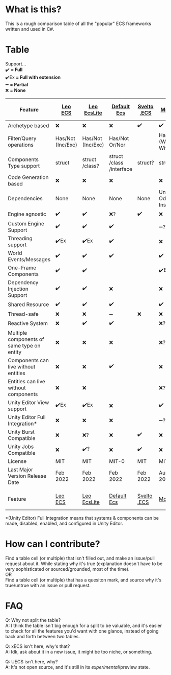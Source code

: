 # What is this?

This is a rough comparison table of all the "popular" ECS frameworks written and used in C#.

# Table

Support...  
:heavy_check_mark: **= Full**  
:heavy_check_mark:Ex **= Full with extension**  
:heavy_minus_sign: **= Partial**  
:x: **= None**

[//]: # (TODO: Link the names to URLS)  
[//]: # (TODO: Ease of use?)  
[//]: # (TODO: Performance benchmarks?)  
[//]: # (TODO: https://github.com/scellecs/morpeh/pull/88)
[//]: # (TODO: https://github.com/Doraku/DefaultEcs/issues/137)

| Feature                                    | [Leo<br/>ECS]         | [Leo<br/>EcsLite]     | [Default<br/>Ecs]                | [Svelto<br/>.ECS]  | [Morpeh]                        | [Entitas]                    | [chrome<br/>alex<br/>/ecs] | [Nano<br/>ECS]                  | [Ego<br/>CS]        | [actors<br/>.unity] | Feature                                    |
|--------------------------------------------|-----------------------|-----------------------|----------------------------------|--------------------|---------------------------------|------------------------------|----------------------------|---------------------------------|---------------------|---------------------|--------------------------------------------|
| Archetype based                            | :x:                   | :x:                   | :x:                              | :heavy_check_mark: | :heavy_check_mark:              | :x:                          | :heavy_check_mark:?        | :x:?                            | :x:                 | :x:                 | Archetype based                            |
| Filter/Query operations                    | Has/Not<br/>(Inc/Exc) | Has/Not<br/>(Inc/Exc) | Has/Not<br/>Or/Nor               |                    | Has/Not<br/>(With/<br/>Without) | Has/Not, Any<br/>(All/None)  | Has/Not, Any               | Has/Not<br/>(With/<br/>Without) | Has                 | Has                 | Filter/Query operations                    |
| Components Type support                    | struct                | struct<br/>/class?    | struct<br/>/class<br/>/interface | struct?            | struct                          | class?                       | struct                     | class                           | class               | class?              | Components Type support                    |
| Code Generation based                      | :x:                   | :x:                   | :x:                              |                    | :x:                             | :heavy_check_mark:           | :heavy_check_mark:         | :heavy_check_mark:              | :x:                 | :x:                 | Code Generation based                      |
| Dependencies                               | None                  | None                  | None                             | None               | Unity<br/>Odin Inspector        |                              | Unity                      | Unity                           | Unity               | Unity               | Dependencies                               |
| Engine agnostic                            | :heavy_check_mark:    | :heavy_check_mark:    | :x:?                             | :heavy_check_mark: | :x:                             | :x:?                         | :x:                        | :x:                             | :x:                 | :x:                 | Engine agnostic                            |
| Custom Engine Support                      | :heavy_check_mark:    | :heavy_check_mark:    | :heavy_check_mark:               |                    | :heavy_minus_sign:?             | :heavy_minus_sign:           | :x:                        | :x:                             | :x:                 | :x:                 | Custom Engine Support                      |
| Threading support                          | :heavy_check_mark:Ex  | :heavy_check_mark:Ex  | :heavy_check_mark:               |                    | :x:                             |                              | :heavy_minus_sign:?        | :x:                             | :x:?                | :heavy_minus_sign:? | Threading support                          |
| World Events/Messages                      | :heavy_check_mark:    | :heavy_check_mark:    | :heavy_check_mark:               |                    | :heavy_check_mark:              |                              |                            | :x:?                            | :heavy_check_mark:  | :heavy_check_mark:  | World Events/Messages                      |
| One-Frame Components                       | :heavy_check_mark:    | :heavy_check_mark:    |                                  |                    | :heavy_check_mark:EX            |                              |                            |                                 |                     |                     | One-Frame Components                       |
| Dependency Injection<br/>Support           | :heavy_check_mark:    | :heavy_check_mark:    | :x:                              |                    | :x:                             | :x:                          | :x:                        | :x:                             | :x:                 |                     | Dependency Injection<br/>Support           |
| Shared Resource                            | :heavy_check_mark:    | :heavy_check_mark:    | :heavy_check_mark:               |                    | :heavy_check_mark:              |                              |                            |                                 |                     | :heavy_check_mark:  | Shared Resource                            |
| Thread-safe                                | :x:                   | :x:                   | :heavy_minus_sign:               | :x:                | :x:                             |                              | :x:?                       | :x:                             | :x:                 | :x:?                | Thread-safe                                |
| Reactive System                            | :x:                   | :heavy_check_mark:    | :heavy_check_mark:               |                    | :x:?                            | :heavy_check_mark:           |                            | :heavy_check_mark:              |                     | :heavy_check_mark:  | Reactive System                            |
| Multiple components of same type on entity | :x:                   | :x:                   | :x:                              |                    | :x:?                            |                              |                            |                                 | :x:                 |                     | Multiple components of same type on entity |
| Components can live without entities       | :x:                   | :x:                   | :heavy_check_mark:               |                    | :x:                             |                              |                            |                                 |                     |                     | Components can live without entities       |
| Entities can live without components       | :x:                   | :x:                   |                                  |                    | :x:?                            |                              |                            |                                 |                     |                     | Entities can live without components       |
| Unity Editor View support                  | :heavy_check_mark:Ex  | :heavy_check_mark:Ex  | :x:                              |                    | :heavy_check_mark:              | :heavy_check_mark:           | :heavy_check_mark:         | :heavy_check_mark:              | :heavy_check_mark:  | :heavy_check_mark:  | Unity Editor View support                  |
| Unity Editor Full Integration*             | :x:                   | :x:                   | :x:                              |                    | :heavy_minus_sign:?             | :heavy_check_mark:           |                            | :heavy_check_mark:              | :heavy_check_mark:? |                     | Unity Editor Full Integration*             |
| Unity Burst Compatible                     | :x:                   | :x:?                  | :x:                              | :heavy_check_mark: | :x:                             |                              | :heavy_check_mark:         | :x:?                            | :x:?                | :x:                 | Unity Burst Compatible                     |
| Unity Jobs Compatible                      | :x:                   | :heavy_check_mark:?   | :x:                              | :heavy_check_mark: | :x:                             |                              | :heavy_check_mark:         | :x:?                            | :x:?                | :heavy_minus_sign:? | Unity Jobs Compatible                      |
| License                                    | MIT                   | MIT                   | MIT-0                            | MIT                | MIT                             | MIT                          | MIT                        | MIT                             | MIT                 | MIT                 | License                                    |
| Last Major Version Release Date            | Feb<br/>2022          | Feb<br/>2022          | Feb<br/>2022                     | Feb<br/>2022       | Aug<br/>2020                    | Feb<br/>2019                 | Sep<br/>2020?              | Dec<br/>2019                    | Mar<br/>2017        | Jul<br/>2020        | Last Major Version Release Date            |
|                                            |                       |                       |                                  |                    |                                 |                              |                            |                                 |                     |                     |                                            |
| Feature                                    | [Leo<br/>ECS]         | [Leo<br/>EcsLite]     | [Default<br/>Ecs]                | [Svelto<br/>.ECS]  | [Morpeh]                        | [Entitas]                    | [chrome<br/>alex<br/>/ecs] | [Nano<br/>ECS]                  | [Ego<br/>CS]        | [actors<br/>.unity] | Feature                                    |

*(Unity Editor) Full Integration means that systems & components can be made, disabled, enabled, and configured in Unity Editor.

# How can I contribute?
Find a table cell (or multiple) that isn't filled out, and make an issue/pull request about it. While stating why it's true (explanation doesn't have to be very sophisticated or sourced/grounded, most of the time).  
OR  
Find a table cell (or multiple) that has a quesiton mark, and source why it's true/untrue with an issue or pull request. 

# FAQ
Q: Why not split the table?  
A: I think the table isn't big enough for a split to be valuable, and it's easier to check for all the features you'd want with one glance, instead of going back and forth between two tables.

Q: xECS isn't here, why's that?  
A: Idk, ask about it in a new issue, it might be too niche, or something.

Q: UECS isn't here, why?  
A: It's not open source, and it's still in its *experimental*/preview state.

[Leo<br/>ECS]: https://github.com/Leopotam/ecs
[Leo<br/>EcsLite]: https://github.com/Leopotam/ecslite
[Entitas]: https://github.com/sschmid/Entitas-CSharp
[Morpeh]: https://github.com/scellecs/morpeh
[Default<br/>Ecs]: https://github.com/Doraku/DefaultEcs
[Nano<br/>ECS]: https://github.com/SinyavtsevIlya/NanoECS
[Ego<br/>CS]: https://github.com/andoowhy/EgoCS
[Svelto<br/>.ECS]: https://github.com/sebas77/Svelto.ECS
[actors<br/>.unity]: https://github.com/PixeyeHQ/actors.unity
[chrome<br/>alex<br/>/ecs]: https://github.com/chromealex/ecs